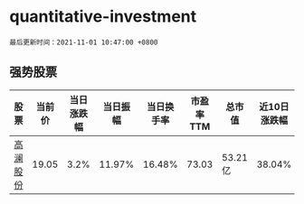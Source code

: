 # quantitative-investment

`最后更新时间：2021-11-01 10:47:00 +0800`

## 强势股票

|股票|当前价|当日涨跌幅|当日振幅|当日换手率|市盈率TTM|总市值|近10日涨跌幅|
|----|----|----|----|----|----|----|----|
|[高澜股份](https://xueqiu.com/S/SZ300499)|19.05|3.2%|11.97%|16.48%|73.03|53.21亿|38.04%|

